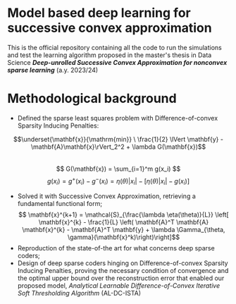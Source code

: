 # Model based deep learning for successive convex approximation 
This is the official repository containing all the code to run the simulations and test the learning algorithm proposed in the master's thesis in Data Science  ***Deep-unrolled Successive Convex Approximation for
nonconvex sparse learning*** (a.y. 2023/24)

# Methodological background
+ Defined the sparse least squares problem with Difference-of-convex Sparsity Inducing Penalties:
  
$$\underset{\mathbf{x}}{\mathrm{min}} \  \frac{1}{2} \lVert \mathbf{y} - \mathbf{A}\mathbf{x}\rVert_2^2 + \lambda G(\mathbf{x})$$  
$$ G(\mathbf{x}) = \sum_{i=1}^m g(x_i) $$
$$ g(x_i) = g^+(x_i) - g^-(x_i) = \eta(\theta)|x_i| - [\eta(\theta)|x_i| - g(x_i)] $$

+ Solved it with Successive Convex Approximation, retrieving a fundamental functional form;
  $$ \mathbf{x}^{k+1} = \mathcal{S}_{\frac{\lambda \eta(\theta)}{L}} \left[ \mathbf{x}^{k} - \frac{1}{L} \left( \mathbf{A}^T \mathbf{A} \mathbf{x}^{k} - \mathbf{A}^T \mathbf{y} + \lambda \Gamma_{\theta, \gamma}(\mathbf{x}^k)\right)\right]$$
+ Reproduction of the state-of-the art for what concerns deep sparse coders;
+ Design of deep sparse coders hinging on Difference-of-convex Sparsity Inducing Penalties, proving the necessary condition of convergence and the optimal upper bound over the reconstruction error that enabled our proposed model, *Analytical Learnable Difference-of-Convex Iterative Soft Thresholding Algorithm* (AL-DC-ISTA)
